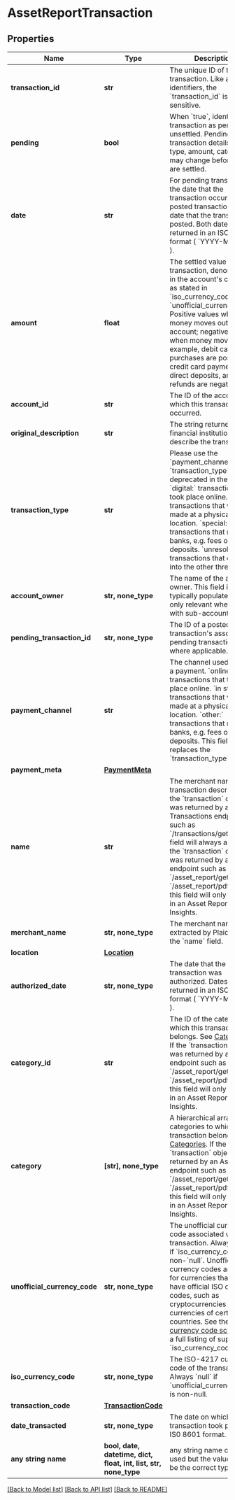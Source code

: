 # AssetReportTransaction

## Properties
Name | Type | Description | Notes
------------ | ------------- | ------------- | -------------
**transaction_id** | **str** | The unique ID of the transaction. Like all Plaid identifiers, the &#x60;transaction_id&#x60; is case sensitive. | 
**pending** | **bool** | When &#x60;true&#x60;, identifies the transaction as pending or unsettled. Pending transaction details (name, type, amount, category ID) may change before they are settled. | 
**date** | **str** | For pending transactions, the date that the transaction occurred; for posted transactions, the date that the transaction posted. Both dates are returned in an ISO 8601 format ( &#x60;YYYY-MM-DD&#x60; ). | 
**amount** | **float** | The settled value of the transaction, denominated in the account&#39;s currency, as stated in &#x60;iso_currency_code&#x60; or &#x60;unofficial_currency_code&#x60;. Positive values when money moves out of the account; negative values when money moves in. For example, debit card purchases are positive; credit card payments, direct deposits, and refunds are negative. | 
**account_id** | **str** | The ID of the account in which this transaction occurred. | 
**original_description** | **str** | The string returned by the financial institution to describe the transaction | 
**transaction_type** | **str** | Please use the &#x60;payment_channel&#x60; field, &#x60;transaction_type&#x60; will be deprecated in the future.  &#x60;digital:&#x60; transactions that took place online.  &#x60;place:&#x60; transactions that were made at a physical location.  &#x60;special:&#x60; transactions that relate to banks, e.g. fees or deposits.  &#x60;unresolved:&#x60; transactions that do not fit into the other three types.  | [optional] 
**account_owner** | **str, none_type** | The name of the account owner. This field is not typically populated and only relevant when dealing with sub-accounts. | [optional] 
**pending_transaction_id** | **str, none_type** | The ID of a posted transaction&#39;s associated pending transaction, where applicable. | [optional] 
**payment_channel** | **str** | The channel used to make a payment. &#x60;online:&#x60; transactions that took place online.  &#x60;in store:&#x60; transactions that were made at a physical location.  &#x60;other:&#x60; transactions that relate to banks, e.g. fees or deposits.  This field replaces the &#x60;transaction_type&#x60; field.  | [optional] 
**payment_meta** | [**PaymentMeta**](PaymentMeta.md) |  | [optional] 
**name** | **str** | The merchant name or transaction description.  If the &#x60;transaction&#x60; object was returned by a Transactions endpoint such as &#x60;/transactions/get&#x60;, this field will always appear. If the &#x60;transaction&#x60; object was returned by an Assets endpoint such as &#x60;/asset_report/get/&#x60; or &#x60;/asset_report/pdf/get&#x60;, this field will only appear in an Asset Report with Insights. | [optional] 
**merchant_name** | **str, none_type** | The merchant name, as extracted by Plaid from the &#x60;name&#x60; field. | [optional] 
**location** | [**Location**](Location.md) |  | [optional] 
**authorized_date** | **str, none_type** | The date that the transaction was authorized. Dates are returned in an ISO 8601 format ( &#x60;YYYY-MM-DD&#x60; ). | [optional] 
**category_id** | **str** | The ID of the category to which this transaction belongs. See [Categories](https://plaid.com/docs/#category-overview).  If the &#x60;transaction&#x60; object was returned by an Assets endpoint such as &#x60;/asset_report/get/&#x60; or &#x60;/asset_report/pdf/get&#x60;, this field will only appear in an Asset Report with Insights. | [optional] 
**category** | **[str], none_type** | A hierarchical array of the categories to which this transaction belongs. See [Categories](https://plaid.com/docs/#category-overview).  If the &#x60;transaction&#x60; object was returned by an Assets endpoint such as &#x60;/asset_report/get/&#x60; or &#x60;/asset_report/pdf/get&#x60;, this field will only appear in an Asset Report with Insights. | [optional] 
**unofficial_currency_code** | **str, none_type** | The unofficial currency code associated with the transaction. Always &#x60;null&#x60; if &#x60;iso_currency_code&#x60; is non-&#x60;null&#x60;. Unofficial currency codes are used for currencies that do not have official ISO currency codes, such as cryptocurrencies and the currencies of certain countries.  See the [currency code schema](/docs/api/accounts#currency-code-schema) for a full listing of supported &#x60;iso_currency_code&#x60;s. | [optional] 
**iso_currency_code** | **str, none_type** | The ISO-4217 currency code of the transaction. Always &#x60;null&#x60; if &#x60;unofficial_currency_code&#x60; is non-null. | [optional] 
**transaction_code** | [**TransactionCode**](TransactionCode.md) |  | [optional] 
**date_transacted** | **str, none_type** | The date on which the transaction took place, in IS0 8601 format. | [optional] 
**any string name** | **bool, date, datetime, dict, float, int, list, str, none_type** | any string name can be used but the value must be the correct type | [optional]

[[Back to Model list]](../README.md#documentation-for-models) [[Back to API list]](../README.md#documentation-for-api-endpoints) [[Back to README]](../README.md)



